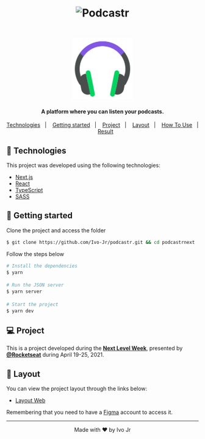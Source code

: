 <h1 align="center">
    <img alt="Podcastr" title="Podcastr" src="src/assets/img/podcastr.svg" />
</h1>

<br>

<p align="center">
  <img alt="Moveit" src="src/assets/img/icon.svg" width="160px">
</p>

<h4 align="center">
  A platform where you can listen your podcasts.
</h4>

<p align="center">
  <a href="#technologies">Technologies</a>&nbsp;&nbsp;&nbsp;|&nbsp;&nbsp;&nbsp;
  <a href="#Getting started">Getting started</a>&nbsp;&nbsp;&nbsp;|&nbsp;&nbsp;&nbsp;
  <a href="#Project">Project</a>&nbsp;&nbsp;&nbsp;|&nbsp;&nbsp;&nbsp;
  <a href="#Layout">Layout</a>&nbsp;&nbsp;&nbsp;|&nbsp;&nbsp;&nbsp;
  <a href="#information_source-how-to-use">How To Use</a>&nbsp;&nbsp;&nbsp;|&nbsp;&nbsp;&nbsp;
  <a href="#sunny-result">Result</a>
</p>

## 🧪 Technologies

This project was developed using the following technologies:

- [Next.js](https://nextjs.org/)
- [React](https://reactjs.org)
- [TypeScript](https://www.typescriptlang.org/)
- [SASS](https://sass-lang.com/documentation/js-api)

## 🚀 Getting started

Clone the project and access the folder

```bash
$ git clone https://github.com/Ivo-Jr/podcastr.git && cd podcastrnext
```

Follow the steps below
```bash
# Install the dependencies
$ yarn

# Run the JSON server
$ yarn server

# Start the project
$ yarn dev
```

## 💻 Project

This is a project developed during the **[Next Level Week](https://nextlevelweek.com/)**, presented by **[@Rocketseat](https://github.com/Rocketseat)** during April 19-25, 2021.

## 🔖 Layout

You can view the project layout through the links below:

- [Layout Web](https://www.figma.com/file/UwFEntsHpHYJlHNQAQr4gA/Podcastr?node-id=160%3A2761) 

Remembering that you need to have a [Figma](http://figma.com/) account to access it.


---

<p align="center">Made with ❤ by Ivo Jr</p>
